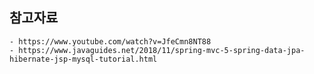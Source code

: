 ## 참고자료
	- https://www.youtube.com/watch?v=JfeCmn8NT88
	- https://www.javaguides.net/2018/11/spring-mvc-5-spring-data-jpa-hibernate-jsp-mysql-tutorial.html
